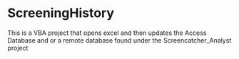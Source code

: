 # ScreeningHistory
This is a VBA project that opens excel and then updates the Access Database and or a remote database found under the Screencatcher_Analyst project
